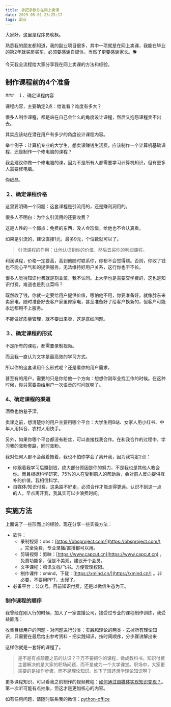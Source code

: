 ```yaml
---
title: 手把手教你在网上卖课
date: 2025-05-01 23:25:17
tags: 副业
---
```



大家好，这里是程序员晚枫。

熟悉我的朋友都知道，我的副业项目很多，其中一项就是在网上卖课，我能在毕业的第2年就买房买车，必须要感谢自媒体。当然了更要感谢家长。🐕

今天我全流程给大家分享我在网上卖课的方法和经验。

## 制作课程前的4个准备

###　１、确定课程内容

课程内容，主要确定2点：给谁看？难度有多大？

很多人制作课程，都是站在自己会什么的角度设计课程，然后又抱怨课程卖不出去。

其实应该站在潜在用户有多少的角度设计课程内容。

举个例子：计算机专业的大学生，想卖课赚钱生活费，应该制作一个计算机基础课程，还是制作一个修电脑的课程？

我会建议你做一个修电脑的课，因为不是所有人都需要学习计算机知识，但有更多人需要修电脑。

你细品。

### ２、确定课程价格

这里要明确一个问题：这套课程是引流用的，还是赚利润用的。

很多人不明白：为什么引流用的还要收费？

这是人性的一个弱点：免费的东西，没人会珍惜，给他也不会认真看。

如果是引流的，建议直接1元，最多9元，个位数就可以了。

> 引流课程的作用：让他认识到你的价值，然后去买你的利润课程。

利润课程，价格一定要高，高到他随时联系你，你都不会觉得烦。否则，你收了钱也不能心平气和的提供服务，无法维持好用户关系，这行你也干不长。

很多人觉得知识付费就是割韭菜，我不认同。上大学也是需要交学费的，这也是知识付费，难道也是割韭菜吗？

既然收了钱，你就一定要给用户提供价值，哪怕他不用，你要准备好。就像胖东来卖家电，随时准备好去客户家里修家电，甚至准备好了给客户换新的，但客户可能永远都用不上服务。

不能做好质量管理，就不要出来卖，这是底线问题。

### ３、确定课程的形式

不是所有的课程，都需要录制视频。

而且我一直认为文字是最高效的学习方式。

所以你的这套课用什么形式呢？还是看你的用户需求。

甚至有的用户，需要的只是你给他一个方向：想想你刚毕业找工作的时候。在这种时候，你只需要卖给用户一次语音的时间就够了。

### 4、确定课程的渠道

酒香也怕巷子深。

卖课之前，想清楚你的用户主要用哪个平台：大学生用B站、女家人用小红书、中年人用抖音、农村人用快手。

另外，如果你哪个平台都没有粉丝，可以直接找我合作。在和我合作的过程中，学习我的涨粉套路，同时涨粉。

我对任何人都不会藏着掖着，我也不怕你学会了离开我，因为我笃定2点：
- 你跟着我学习后赚到钱，绝大部分原因是你的努力，不是我也是其他人教会你。而且根据科学研究，75%的人在受到前人的帮助后，会对前人反向提供互补的价值，我相信科学。
- 自媒体/知识付费，这条路不好走，必须合作才能走得更远。认识不到这一点的人，早点离开我，我其实可以少浪费时间。


## 实施方法

上面说了一些形而上的经验，现在分享一些实操方法：

- 软件：
  - 录制视频：obs：[https://obsproject.com/](https://obsproject.com/) 。完全免费，专业录播/直播都可以用。
  - 剪辑视频：剪映：[https://www.capcut.cn](https://www.capcut.cn) 。免费功能多，但是不美观，建议开个会员。
  - 文字课程：腾讯文档/飞书。方便管理权限。
  - 制作课件：xmind，下载：[https://xmind.cn/](https://xmind.cn/) 。非必要，不要用PPT，太慢了。
- 必备平台：公众号。目前知识付费，还是以微信生态为王。


### 制作课程的顺序

我曾经在刚入行的时候，加入了一家直播公司，接受过专业的课程制作训练，我受益匪浅：

收集目标用户的问题 - 对问题进行分类：实践和理论的两类 - 去掉所有理论知识，只需要在最后给出参考资料 - 把实践知识，按时间顺序，分步骤讲解出来

这样你就是一套好的课程了。

> 是不是有点颠覆之前的认识？千万不要把你的课程，做成教科书。知识付费主要解决的是大家的职场问题，而不是成为一个大学课堂。职场中，大家更需要的是操作步骤，而不是理论知识。谁下了班还想学理论知识啊？

更多课程知识，可以看我之前制作的视频教程：[如何通过自媒体实现知识变现？](https://www.bilibili.com/video/BV12V41177iM/?spm_id_from=333.1387.homepage.video_card.click&vd_source=ca20bb8763fcb18660aa74d7a87234fa)。第一次听可能有点抽象，但这才是更加核心的内容。

如有任何问题，请随时联系我的微信：[python-office](http://www.python4office.cn/wechat-qrcode/)